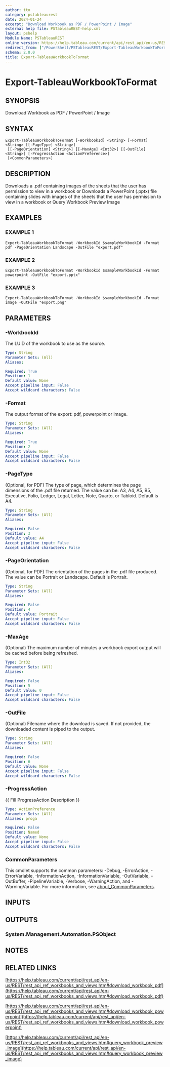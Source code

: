 ```yaml
---
author: tto
category: pstableaurest
date: 2024-01-24
excerpt: "Download Workbook as PDF / PowerPoint / Image"
external help file: PSTableauREST-help.xml
layout: pshelp
Module Name: PSTableauREST
online version: https://help.tableau.com/current/api/rest_api/en-us/REST/rest_api_ref_workbooks_and_views.htm#download_workbook_pdf
redirect_from: ["/PowerShell/PSTableauREST/Export-TableauWorkbookToFormat/", "/PowerShell/PSTableauREST/export-tableauworkbooktoformat/", "/PowerShell/export-tableauworkbooktoformat/"]
schema: 2.0.0
title: Export-TableauWorkbookToFormat
---
```


# Export-TableauWorkbookToFormat

## SYNOPSIS
Download Workbook as PDF / PowerPoint / Image

## SYNTAX

```
Export-TableauWorkbookToFormat [-WorkbookId] <String> [-Format] <String> [[-PageType] <String>]
 [[-PageOrientation] <String>] [[-MaxAge] <Int32>] [[-OutFile] <String>] [-ProgressAction <ActionPreference>]
 [<CommonParameters>]
```

## DESCRIPTION
Downloads a .pdf containing images of the sheets that the user has permission to view in a workbook
or
Downloads a PowerPoint (.pptx) file containing slides with images of the sheets that the user has permission to view in a workbook
or
Query Workbook Preview Image

## EXAMPLES

### EXAMPLE 1
```
Export-TableauWorkbookToFormat -WorkbookId $sampleWorkbookId -Format pdf -PageOrientation Landscape -OutFile "export.pdf"
```

### EXAMPLE 2
```
Export-TableauWorkbookToFormat -WorkbookId $sampleWorkbookId -Format powerpoint -OutFile "export.pptx"
```

### EXAMPLE 3
```
Export-TableauWorkbookToFormat -WorkbookId $sampleWorkbookId -Format image -OutFile "export.png"
```

## PARAMETERS

### -WorkbookId
The LUID of the workbook to use as the source.

```yaml
Type: String
Parameter Sets: (All)
Aliases:

Required: True
Position: 1
Default value: None
Accept pipeline input: False
Accept wildcard characters: False
```

### -Format
The output format of the export: pdf, powerpoint or image.

```yaml
Type: String
Parameter Sets: (All)
Aliases:

Required: True
Position: 2
Default value: None
Accept pipeline input: False
Accept wildcard characters: False
```

### -PageType
(Optional, for PDF) The type of page, which determines the page dimensions of the .pdf file returned.
The value can be: A3, A4, A5, B5, Executive, Folio, Ledger, Legal, Letter, Note, Quarto, or Tabloid.
Default is A4.

```yaml
Type: String
Parameter Sets: (All)
Aliases:

Required: False
Position: 3
Default value: A4
Accept pipeline input: False
Accept wildcard characters: False
```

### -PageOrientation
(Optional, for PDF) The orientation of the pages in the .pdf file produced.
The value can be Portrait or Landscape.
Default is Portrait.

```yaml
Type: String
Parameter Sets: (All)
Aliases:

Required: False
Position: 4
Default value: Portrait
Accept pipeline input: False
Accept wildcard characters: False
```

### -MaxAge
(Optional) The maximum number of minutes a workbook export output will be cached before being refreshed.

```yaml
Type: Int32
Parameter Sets: (All)
Aliases:

Required: False
Position: 5
Default value: 0
Accept pipeline input: False
Accept wildcard characters: False
```

### -OutFile
(Optional) Filename where the download is saved.
If not provided, the downloaded content is piped to the output.

```yaml
Type: String
Parameter Sets: (All)
Aliases:

Required: False
Position: 6
Default value: None
Accept pipeline input: False
Accept wildcard characters: False
```

### -ProgressAction
{{ Fill ProgressAction Description }}

```yaml
Type: ActionPreference
Parameter Sets: (All)
Aliases: proga

Required: False
Position: Named
Default value: None
Accept pipeline input: False
Accept wildcard characters: False
```

### CommonParameters
This cmdlet supports the common parameters: -Debug, -ErrorAction, -ErrorVariable, -InformationAction, -InformationVariable, -OutVariable, -OutBuffer, -PipelineVariable, -Verbose, -WarningAction, and -WarningVariable. For more information, see [about_CommonParameters](http://go.microsoft.com/fwlink/?LinkID=113216).

## INPUTS

## OUTPUTS

### System.Management.Automation.PSObject
## NOTES

## RELATED LINKS

[https://help.tableau.com/current/api/rest_api/en-us/REST/rest_api_ref_workbooks_and_views.htm#download_workbook_pdf](https://help.tableau.com/current/api/rest_api/en-us/REST/rest_api_ref_workbooks_and_views.htm#download_workbook_pdf)

[https://help.tableau.com/current/api/rest_api/en-us/REST/rest_api_ref_workbooks_and_views.htm#download_workbook_powerpoint](https://help.tableau.com/current/api/rest_api/en-us/REST/rest_api_ref_workbooks_and_views.htm#download_workbook_powerpoint)

[https://help.tableau.com/current/api/rest_api/en-us/REST/rest_api_ref_workbooks_and_views.htm#query_workbook_preview_image](https://help.tableau.com/current/api/rest_api/en-us/REST/rest_api_ref_workbooks_and_views.htm#query_workbook_preview_image)

